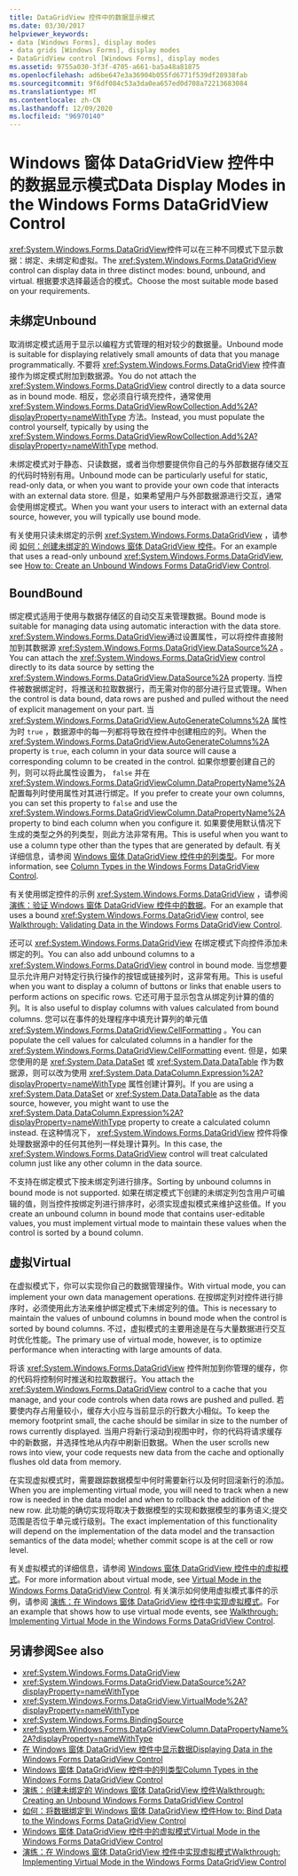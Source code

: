 ```yaml
---
title: DataGridView 控件中的数据显示模式
ms.date: 03/30/2017
helpviewer_keywords:
- data [Windows Forms], display modes
- data grids [Windows Forms], display modes
- DataGridView control [Windows Forms], display modes
ms.assetid: 9755a030-3f3f-4705-a661-ba5a48a81875
ms.openlocfilehash: ad6be647e3a36904b055fd6771f539df28938fab
ms.sourcegitcommit: 9f6df084c53a3da0ea657ed0d708a72213683084
ms.translationtype: MT
ms.contentlocale: zh-CN
ms.lasthandoff: 12/09/2020
ms.locfileid: "96970140"
---
```

# <a name="data-display-modes-in-the-windows-forms-datagridview-control"></a><span data-ttu-id="6e9ee-102">Windows 窗体 DataGridView 控件中的数据显示模式</span><span class="sxs-lookup"><span data-stu-id="6e9ee-102">Data Display Modes in the Windows Forms DataGridView Control</span></span>
<span data-ttu-id="6e9ee-103"><xref:System.Windows.Forms.DataGridView>控件可以在三种不同模式下显示数据：绑定、未绑定和虚拟。</span><span class="sxs-lookup"><span data-stu-id="6e9ee-103">The <xref:System.Windows.Forms.DataGridView> control can display data in three distinct modes: bound, unbound, and virtual.</span></span> <span data-ttu-id="6e9ee-104">根据要求选择最适合的模式。</span><span class="sxs-lookup"><span data-stu-id="6e9ee-104">Choose the most suitable mode based on your requirements.</span></span>  
  
## <a name="unbound"></a><span data-ttu-id="6e9ee-105">未绑定</span><span class="sxs-lookup"><span data-stu-id="6e9ee-105">Unbound</span></span>  
 <span data-ttu-id="6e9ee-106">取消绑定模式适用于显示以编程方式管理的相对较少的数据量。</span><span class="sxs-lookup"><span data-stu-id="6e9ee-106">Unbound mode is suitable for displaying relatively small amounts of data that you manage programmatically.</span></span> <span data-ttu-id="6e9ee-107">不要将 <xref:System.Windows.Forms.DataGridView> 控件直接作为绑定模式附加到数据源。</span><span class="sxs-lookup"><span data-stu-id="6e9ee-107">You do not attach the <xref:System.Windows.Forms.DataGridView> control directly to a data source as in bound mode.</span></span> <span data-ttu-id="6e9ee-108">相反，您必须自行填充控件，通常使用 <xref:System.Windows.Forms.DataGridViewRowCollection.Add%2A?displayProperty=nameWithType> 方法。</span><span class="sxs-lookup"><span data-stu-id="6e9ee-108">Instead, you must populate the control yourself, typically by using the <xref:System.Windows.Forms.DataGridViewRowCollection.Add%2A?displayProperty=nameWithType> method.</span></span>  
  
 <span data-ttu-id="6e9ee-109">未绑定模式对于静态、只读数据，或者当你想要提供你自己的与外部数据存储交互的代码时特别有用。</span><span class="sxs-lookup"><span data-stu-id="6e9ee-109">Unbound mode can be particularly useful for static, read-only data, or when you want to provide your own code that interacts with an external data store.</span></span> <span data-ttu-id="6e9ee-110">但是，如果希望用户与外部数据源进行交互，通常会使用绑定模式。</span><span class="sxs-lookup"><span data-stu-id="6e9ee-110">When you want your users to interact with an external data source, however, you will typically use bound mode.</span></span>  
  
 <span data-ttu-id="6e9ee-111">有关使用只读未绑定的示例 <xref:System.Windows.Forms.DataGridView> ，请参阅 [如何：创建未绑定的 Windows 窗体 DataGridView 控件](how-to-create-an-unbound-windows-forms-datagridview-control.md)。</span><span class="sxs-lookup"><span data-stu-id="6e9ee-111">For an example that uses a read-only unbound <xref:System.Windows.Forms.DataGridView>, see [How to: Create an Unbound Windows Forms DataGridView Control](how-to-create-an-unbound-windows-forms-datagridview-control.md).</span></span>  
  
## <a name="bound"></a><span data-ttu-id="6e9ee-112">Bound</span><span class="sxs-lookup"><span data-stu-id="6e9ee-112">Bound</span></span>  
 <span data-ttu-id="6e9ee-113">绑定模式适用于使用与数据存储区的自动交互来管理数据。</span><span class="sxs-lookup"><span data-stu-id="6e9ee-113">Bound mode is suitable for managing data using automatic interaction with the data store.</span></span> <span data-ttu-id="6e9ee-114"><xref:System.Windows.Forms.DataGridView>通过设置属性，可以将控件直接附加到其数据源 <xref:System.Windows.Forms.DataGridView.DataSource%2A> 。</span><span class="sxs-lookup"><span data-stu-id="6e9ee-114">You can attach the <xref:System.Windows.Forms.DataGridView> control directly to its data source by setting the <xref:System.Windows.Forms.DataGridView.DataSource%2A> property.</span></span> <span data-ttu-id="6e9ee-115">当控件被数据绑定时，将推送和拉取数据行，而无需对你的部分进行显式管理。</span><span class="sxs-lookup"><span data-stu-id="6e9ee-115">When the control is data bound, data rows are pushed and pulled without the need of explicit management on your part.</span></span> <span data-ttu-id="6e9ee-116">当 <xref:System.Windows.Forms.DataGridView.AutoGenerateColumns%2A> 属性为时 `true` ，数据源中的每一列都将导致在控件中创建相应的列。</span><span class="sxs-lookup"><span data-stu-id="6e9ee-116">When the <xref:System.Windows.Forms.DataGridView.AutoGenerateColumns%2A> property is `true`, each column in your data source will cause a corresponding column to be created in the control.</span></span> <span data-ttu-id="6e9ee-117">如果你想要创建自己的列，则可以将此属性设置为， `false` 并在 <xref:System.Windows.Forms.DataGridViewColumn.DataPropertyName%2A> 配置每列时使用属性对其进行绑定。</span><span class="sxs-lookup"><span data-stu-id="6e9ee-117">If you prefer to create your own columns, you can set this property to `false` and use the <xref:System.Windows.Forms.DataGridViewColumn.DataPropertyName%2A> property to bind each column when you configure it.</span></span> <span data-ttu-id="6e9ee-118">如果要使用默认情况下生成的类型之外的列类型，则此方法非常有用。</span><span class="sxs-lookup"><span data-stu-id="6e9ee-118">This is useful when you want to use a column type other than the types that are generated by default.</span></span> <span data-ttu-id="6e9ee-119">有关详细信息，请参阅 [Windows 窗体 DataGridView 控件中的列类型](column-types-in-the-windows-forms-datagridview-control.md)。</span><span class="sxs-lookup"><span data-stu-id="6e9ee-119">For more information, see [Column Types in the Windows Forms DataGridView Control](column-types-in-the-windows-forms-datagridview-control.md).</span></span>  
  
 <span data-ttu-id="6e9ee-120">有关使用绑定控件的示例 <xref:System.Windows.Forms.DataGridView> ，请参阅 [演练：验证 Windows 窗体 DataGridView 控件中的数据](walkthrough-validating-data-in-the-windows-forms-datagridview-control.md)。</span><span class="sxs-lookup"><span data-stu-id="6e9ee-120">For an example that uses a bound <xref:System.Windows.Forms.DataGridView> control, see [Walkthrough: Validating Data in the Windows Forms DataGridView Control](walkthrough-validating-data-in-the-windows-forms-datagridview-control.md).</span></span>  
  
 <span data-ttu-id="6e9ee-121">还可以 <xref:System.Windows.Forms.DataGridView> 在绑定模式下向控件添加未绑定的列。</span><span class="sxs-lookup"><span data-stu-id="6e9ee-121">You can also add unbound columns to a <xref:System.Windows.Forms.DataGridView> control in bound mode.</span></span> <span data-ttu-id="6e9ee-122">当您想要显示允许用户对特定行执行操作的按钮或链接列时，这非常有用。</span><span class="sxs-lookup"><span data-stu-id="6e9ee-122">This is useful when you want to display a column of buttons or links that enable users to perform actions on specific rows.</span></span> <span data-ttu-id="6e9ee-123">它还可用于显示包含从绑定列计算的值的列。</span><span class="sxs-lookup"><span data-stu-id="6e9ee-123">It is also useful to display columns with values calculated from bound columns.</span></span> <span data-ttu-id="6e9ee-124">您可以在事件的处理程序中填充计算列的单元值 <xref:System.Windows.Forms.DataGridView.CellFormatting> 。</span><span class="sxs-lookup"><span data-stu-id="6e9ee-124">You can populate the cell values for calculated columns in a handler for the <xref:System.Windows.Forms.DataGridView.CellFormatting> event.</span></span> <span data-ttu-id="6e9ee-125">但是，如果您使用的是 <xref:System.Data.DataSet> 或 <xref:System.Data.DataTable> 作为数据源，则可以改为使用 <xref:System.Data.DataColumn.Expression%2A?displayProperty=nameWithType> 属性创建计算列。</span><span class="sxs-lookup"><span data-stu-id="6e9ee-125">If you are using a <xref:System.Data.DataSet> or <xref:System.Data.DataTable> as the data source, however, you might want to use the <xref:System.Data.DataColumn.Expression%2A?displayProperty=nameWithType> property to create a calculated column instead.</span></span> <span data-ttu-id="6e9ee-126">在这种情况下， <xref:System.Windows.Forms.DataGridView> 控件将像处理数据源中的任何其他列一样处理计算列。</span><span class="sxs-lookup"><span data-stu-id="6e9ee-126">In this case, the <xref:System.Windows.Forms.DataGridView> control will treat calculated column just like any other column in the data source.</span></span>  
  
 <span data-ttu-id="6e9ee-127">不支持在绑定模式下按未绑定列进行排序。</span><span class="sxs-lookup"><span data-stu-id="6e9ee-127">Sorting by unbound columns in bound mode is not supported.</span></span> <span data-ttu-id="6e9ee-128">如果在绑定模式下创建的未绑定列包含用户可编辑的值，则当控件按绑定列进行排序时，必须实现虚拟模式来维护这些值。</span><span class="sxs-lookup"><span data-stu-id="6e9ee-128">If you create an unbound column in bound mode that contains user-editable values, you must implement virtual mode to maintain these values when the control is sorted by a bound column.</span></span>  
  
## <a name="virtual"></a><span data-ttu-id="6e9ee-129">虚拟</span><span class="sxs-lookup"><span data-stu-id="6e9ee-129">Virtual</span></span>  
 <span data-ttu-id="6e9ee-130">在虚拟模式下，你可以实现你自己的数据管理操作。</span><span class="sxs-lookup"><span data-stu-id="6e9ee-130">With virtual mode, you can implement your own data management operations.</span></span> <span data-ttu-id="6e9ee-131">在按绑定列对控件进行排序时，必须使用此方法来维护绑定模式下未绑定列的值。</span><span class="sxs-lookup"><span data-stu-id="6e9ee-131">This is necessary to maintain the values of unbound columns in bound mode when the control is sorted by bound columns.</span></span> <span data-ttu-id="6e9ee-132">不过，虚拟模式的主要用途是在与大量数据进行交互时优化性能。</span><span class="sxs-lookup"><span data-stu-id="6e9ee-132">The primary use of virtual mode, however, is to optimize performance when interacting with large amounts of data.</span></span>  
  
 <span data-ttu-id="6e9ee-133">将该 <xref:System.Windows.Forms.DataGridView> 控件附加到你管理的缓存，你的代码将控制何时推送和拉取数据行。</span><span class="sxs-lookup"><span data-stu-id="6e9ee-133">You attach the <xref:System.Windows.Forms.DataGridView> control to a cache that you manage, and your code controls when data rows are pushed and pulled.</span></span> <span data-ttu-id="6e9ee-134">若要使内存占用量较小，缓存大小应与当前显示的行数大小相似。</span><span class="sxs-lookup"><span data-stu-id="6e9ee-134">To keep the memory footprint small, the cache should be similar in size to the number of rows currently displayed.</span></span> <span data-ttu-id="6e9ee-135">当用户将新行滚动到视图中时，你的代码将请求缓存中的新数据，并选择性地从内存中刷新旧数据。</span><span class="sxs-lookup"><span data-stu-id="6e9ee-135">When the user scrolls new rows into view, your code requests new data from the cache and optionally flushes old data from memory.</span></span>  
  
 <span data-ttu-id="6e9ee-136">在实现虚拟模式时，需要跟踪数据模型中何时需要新行以及何时回滚新行的添加。</span><span class="sxs-lookup"><span data-stu-id="6e9ee-136">When you are implementing virtual mode, you will need to track when a new row is needed in the data model and when to rollback the addition of the new row.</span></span> <span data-ttu-id="6e9ee-137">此功能的确切实现将取决于数据模型的实现和数据模型的事务语义;提交范围是否位于单元或行级别。</span><span class="sxs-lookup"><span data-stu-id="6e9ee-137">The exact implementation of this functionality will depend on the implementation of the data model and the transaction semantics of the data model; whether commit scope is at the cell or row level.</span></span>  
  
 <span data-ttu-id="6e9ee-138">有关虚拟模式的详细信息，请参阅 [Windows 窗体 DataGridView 控件中的虚拟模式](virtual-mode-in-the-windows-forms-datagridview-control.md)。</span><span class="sxs-lookup"><span data-stu-id="6e9ee-138">For more information about virtual mode, see [Virtual Mode in the Windows Forms DataGridView Control](virtual-mode-in-the-windows-forms-datagridview-control.md).</span></span> <span data-ttu-id="6e9ee-139">有关演示如何使用虚拟模式事件的示例，请参阅 [演练：在 Windows 窗体 DataGridView 控件中实现虚拟模式](implementing-virtual-mode-wf-datagridview-control.md)。</span><span class="sxs-lookup"><span data-stu-id="6e9ee-139">For an example that shows how to use virtual mode events, see [Walkthrough: Implementing Virtual Mode in the Windows Forms DataGridView Control](implementing-virtual-mode-wf-datagridview-control.md).</span></span>  
  
## <a name="see-also"></a><span data-ttu-id="6e9ee-140">另请参阅</span><span class="sxs-lookup"><span data-stu-id="6e9ee-140">See also</span></span>

- <xref:System.Windows.Forms.DataGridView>
- <xref:System.Windows.Forms.DataGridView.DataSource%2A?displayProperty=nameWithType>
- <xref:System.Windows.Forms.DataGridView.VirtualMode%2A?displayProperty=nameWithType>
- <xref:System.Windows.Forms.BindingSource>
- <xref:System.Windows.Forms.DataGridViewColumn.DataPropertyName%2A?displayProperty=nameWithType>
- [<span data-ttu-id="6e9ee-141">在 Windows 窗体 DataGridView 控件中显示数据</span><span class="sxs-lookup"><span data-stu-id="6e9ee-141">Displaying Data in the Windows Forms DataGridView Control</span></span>](displaying-data-in-the-windows-forms-datagridview-control.md)
- [<span data-ttu-id="6e9ee-142">Windows 窗体 DataGridView 控件中的列类型</span><span class="sxs-lookup"><span data-stu-id="6e9ee-142">Column Types in the Windows Forms DataGridView Control</span></span>](column-types-in-the-windows-forms-datagridview-control.md)
- [<span data-ttu-id="6e9ee-143">演练：创建未绑定的 Windows 窗体 DataGridView 控件</span><span class="sxs-lookup"><span data-stu-id="6e9ee-143">Walkthrough: Creating an Unbound Windows Forms DataGridView Control</span></span>](walkthrough-creating-an-unbound-windows-forms-datagridview-control.md)
- [<span data-ttu-id="6e9ee-144">如何：将数据绑定到 Windows 窗体 DataGridView 控件</span><span class="sxs-lookup"><span data-stu-id="6e9ee-144">How to: Bind Data to the Windows Forms DataGridView Control</span></span>](how-to-bind-data-to-the-windows-forms-datagridview-control.md)
- [<span data-ttu-id="6e9ee-145">Windows 窗体 DataGridView 控件中的虚拟模式</span><span class="sxs-lookup"><span data-stu-id="6e9ee-145">Virtual Mode in the Windows Forms DataGridView Control</span></span>](virtual-mode-in-the-windows-forms-datagridview-control.md)
- [<span data-ttu-id="6e9ee-146">演练：在 Windows 窗体 DataGridView 控件中实现虚拟模式</span><span class="sxs-lookup"><span data-stu-id="6e9ee-146">Walkthrough: Implementing Virtual Mode in the Windows Forms DataGridView Control</span></span>](implementing-virtual-mode-wf-datagridview-control.md)
